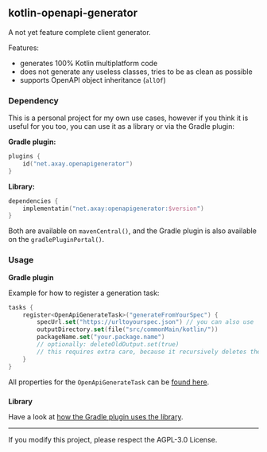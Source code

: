 ## kotlin-openapi-generator

A not yet feature complete client generator.

Features:

- generates 100% Kotlin multiplatform code
- does not generate any useless classes, tries to be as clean as possible
- supports OpenAPI object inheritance (`allOf`)

### Dependency

This is a personal project for my own use cases, however if you think it is useful for you too, you can use it as a
library or via the Gradle plugin:

**Gradle plugin:**

```kotlin
plugins {
    id("net.axay.openapigenerator")
}
```

**Library:**

````kotlin
dependencies {
    implementatin("net.axay:openapigenerator:$version")
}
````

Both are available on `mavenCentral()`, and the Gradle plugin is also available on the `gradlePluginPortal()`.

### Usage

**Gradle plugin**

Example for how to register a generation task:

````kotlin
tasks {
    register<OpenApiGenerateTask>("generateFromYourSpec") {
        specUrl.set("https://urltoyourspec.json") // you can also use 'specFile'
        outputDirectory.set(file("src/commonMain/kotlin/"))
        packageName.set("your.package.name")
        // optionally: deleteOldOutput.set(true)
        // this requires extra care, because it recursively deletes the output directory
    }
}
````

All properties for the `OpenApiGenerateTask` can be
[found here](https://github.com/jakobkmar/kotlin-openapi-generator/blob/main/generator-gradle-plugin/src/main/kotlin/net/axay/openapigenerator/OpenApiGenerateTask.kt).

###

**Library**

Have a look at
[how the Gradle plugin uses the library](https://github.com/jakobkmar/kotlin-openapi-generator/blob/main/generator-gradle-plugin/src/main/kotlin/net/axay/openapigenerator/OpenApiGenerateTask.kt#L56).

___

If you modify this project, please respect the AGPL-3.0 License.
